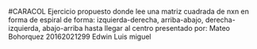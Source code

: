 #CARACOL
Ejercicio propuesto donde lee una matriz cuadrada de nxn en forma de espiral de forma:
izquierda-derecha, arriba-abajo, derecha-izquierda, abajo-arriba hasta llegar al centro
presentado por:
Mateo Bohorquez 20162021299
Edwin
Luis miguel

